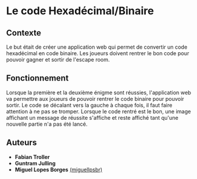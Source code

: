 # Le code Hexadécimal/Binaire

## Contexte

Le but était de créer une application web qui permet de convertir un code hexadécimal en code binaire. Les joueurs doivent rentrer le bon code pour pouvoir gagner et sortir de l'escape room.

## Fonctionnement

Lorsque la première et la deuxième énigme sont réussies, l'application web va permettre aux joueurs de pouvoir rentrer le code binaire pour pouvoir sortir. Le code se décalant vers la gauche à chaque fois, il faut faire attention à ne pas se tromper. Lorsque le code rentré est le bon, une image affichant un message de réussite s'affiche et reste affiché tant qu'une nouvelle partie n'a pas été lancé.

## Auteurs

- **Fabian Troller**
- **Guntram Julling**
- **Miguel Lopes Borges** [(miguellpsbr)](https://github.com/miguellpsbr)
